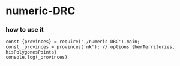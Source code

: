 # numeric-DRC
### how to use it
```'use strict';
const {provinces} = require('./numeric-DRC').main;
const _provinces = provinces('nk'); // options {herTerritories, hisPolygonesPoints}
console.log(_provinces)
```

